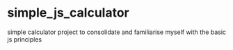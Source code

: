 # simple_js_calculator
simple calculator project to consolidate and familiarise myself with the basic js principles 
